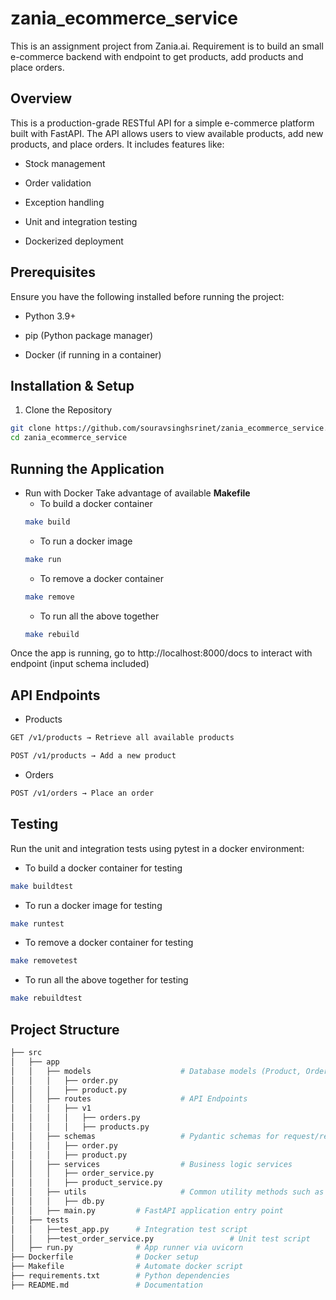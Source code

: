 # zania_ecommerce_service
This is an assignment project from Zania.ai. Requirement is to build an small e-commerce backend with endpoint to get products, add products and place orders.

## Overview

This is a production-grade RESTful API for a simple e-commerce platform built with FastAPI. The API allows users to view available products, add new products, and place orders. It includes features like:

* Stock management

* Order validation

* Exception handling

* Unit and integration testing

* Dockerized deployment

## Prerequisites

Ensure you have the following installed before running the project:

* Python 3.9+

* pip (Python package manager)

* Docker (if running in a container)

## Installation & Setup

1. Clone the Repository

```bash
git clone https://github.com/souravsinghsrinet/zania_ecommerce_service.git
cd zania_ecommerce_service
```

## Running the Application

* Run with Docker
Take advantage of available **Makefile**
  * To build a docker container
  ```bash
  make build
  ```
  * To run a docker image
  ```bash
  make run
  ```
  * To remove a docker container
  ```bash
  make remove
  ```
  * To run all the above together
  ```bash
  make rebuild
  ```
Once the app is running, go to http://localhost:8000/docs to interact with endpoint (input schema included)

## API Endpoints

* Products

```bash
GET /v1/products → Retrieve all available products

POST /v1/products → Add a new product
```

* Orders
```bash
POST /v1/orders → Place an order
```

## Testing

Run the unit and integration tests using pytest in a docker environment:
  * To build a docker container for testing
  ```bash
  make buildtest
  ```
  * To run a docker image for testing
  ```bash
  make runtest
  ```
  * To remove a docker container for testing
  ```bash
  make removetest
  ```
  * To run all the above together for testing
  ```bash
  make rebuildtest
  ```


## Project Structure
```bash
├── src
│   ├── app
│   │   ├── models                    # Database models (Product, Order)
│   │   │   ├── order.py
│   │   │   ├── product.py
│   │   ├── routes                    # API Endpoints
│   │   │   ├── v1
│   │   │   │   ├── orders.py
│   │   │   │   ├── products.py
│   │   ├── schemas                   # Pydantic schemas for request/response validation
│   │   │   ├── order.py
│   │   │   ├── product.py
│   │   ├── services                  # Business logic services
│   │   │   ├── order_service.py
│   │   │   ├── product_service.py
│   │   ├── utils                     # Common utility methods such as Database connection setup
│   │   │   ├── db.py
│   │   ├── main.py         # FastAPI application entry point
│   ├── tests
│   │   ├──test_app.py      # Integration test script
│   │   ├──test_order_service.py                 # Unit test script
│   ├── run.py              # App runner via uvicorn
├── Dockerfile              # Docker setup
├── Makefile                # Automate docker script
├── requirements.txt        # Python dependencies
├── README.md               # Documentation
```
